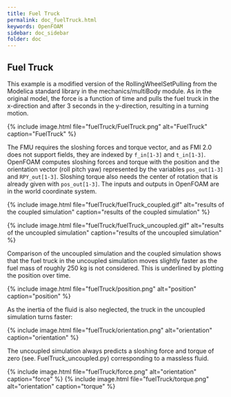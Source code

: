 ```yaml
---
title: Fuel Truck
permalink: doc_fuelTruck.html
keywords: OpenFOAM
sidebar: doc_sidebar
folder: doc
---
```


## Fuel Truck

This example is a modified version of the RollingWheelSetPulling from the Modelica standard library in the mechanics/multiBody module. As in the original model, the force is a function of time and pulls the fuel truck in the x-direction and after 3 seconds in the y-direction, resulting in a turning motion.

{% include image.html file="fuelTruck/FuelTruck.png"  alt="FuelTruck" caption="FuelTruck" %}

The FMU requires the sloshing forces and torque vector, and as FMI 2.0 does not support fields, they are indexed by `f_in[1-3]` and `t_in[1-3]`. OpenFOAM computes sloshing forces and torque with the position and the orientation vector (roll pitch yaw) represented by the variables `pos_out[1-3]` and `RPY_out[1-3]`. Sloshing torque also needs the center of rotation that is already given with `pos_out[1-3]`. The inputs and outputs in OpenFOAM are in the world coordinate system.

{% include image.html file="fuelTruck/fuelTruck_coupled.gif"  alt="results of the coupled simulation" caption="results of the coupled simulation" %}


{% include image.html file="fuelTruck/fuelTruck_uncoupled.gif"  alt="results of the uncoupled simulation" caption="results of the uncoupled simulation" %}


Comparison of the uncoupled simulation and the coupled simulation shows that the fuel truck in the uncoupled simulation moves slightly faster as the fuel mass of roughly 250 kg is not considered. This is underlined by plotting the position over time. 

{% include image.html file="fuelTruck/position.png"   alt="position" caption="position" %}

As the inertia of the fluid is also neglected, the truck in the uncoupled simulation turns faster:

{% include image.html file="fuelTruck/orientation.png"   alt="orientation" caption="orientation" %}

The uncoupled simulation always predicts a sloshing force and torque of zero (see. FuelTruck_uncoupled.py) corresponding to a massless fluid.

{% include image.html file="fuelTruck/force.png"   alt="orientation" caption="force" %}
{% include image.html file="fuelTruck/torque.png"   alt="orientation" caption="torque" %}
